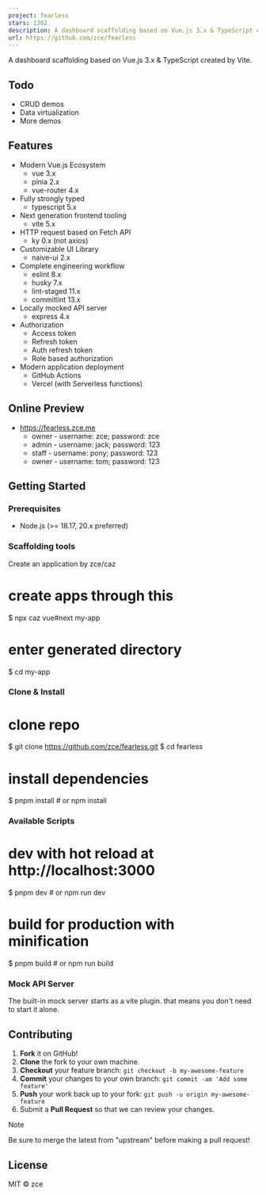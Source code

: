 ```yaml
---
project: fearless
stars: 1302
description: A dashboard scaffolding based on Vue.js 3.x & TypeScript created by Vite.
url: https://github.com/zce/fearless
---
```


A dashboard scaffolding based on Vue.js 3.x & TypeScript created by Vite.

Todo
----

-   CRUD demos
-   Data virtualization
-   More demos

Features
--------

-   Modern Vue.js Ecosystem
    -   vue 3.x
    -   pinia 2.x
    -   vue-router 4.x
-   Fully strongly typed
    -   typescript 5.x
-   Next generation frontend tooling
    -   vite 5.x
-   HTTP request based on Fetch API
    -   ky 0.x (not axios)
-   Customizable UI Library
    -   naive-ui 2.x
-   Complete engineering workflow
    -   eslint 8.x
    -   husky 7.x
    -   lint-staged 11.x
    -   commitlint 13.x
-   Locally mocked API server
    -   express 4.x
-   Authorization
    -   Access token
    -   Refresh token
    -   Auth refresh token
    -   Role based authorization
-   Modern application deployment
    -   GitHub Actions
    -   Vercel (with Serverless functions)

Online Preview
--------------

-   https://fearless.zce.me
    -   owner - username: zce; password: zce
    -   admin - username: jack; password: 123
    -   staff - username: pony; password: 123
    -   owner - username: tom; password: 123

Getting Started
---------------

### Prerequisites

-   Node.js (>= 18.17, 20.x preferred)

### Scaffolding tools

Create an application by zce/caz

# create apps through this
$ npx caz vue#next my-app
# enter generated directory
$ cd my-app

### Clone & Install

# clone repo
$ git clone https://github.com/zce/fearless.git
$ cd fearless

# install dependencies
$ pnpm install # or npm install

### Available Scripts

# dev with hot reload at http://localhost:3000
$ pnpm dev # or npm run dev

# build for production with minification
$ pnpm build # or npm run build

### Mock API Server

The built-in mock server starts as a vite plugin. that means you don't need to start it alone.

Contributing
------------

1.  **Fork** it on GitHub!
2.  **Clone** the fork to your own machine.
3.  **Checkout** your feature branch: `git checkout -b my-awesome-feature`
4.  **Commit** your changes to your own branch: `git commit -am 'Add some feature'`
5.  **Push** your work back up to your fork: `git push -u origin my-awesome-feature`
6.  Submit a **Pull Request** so that we can review your changes.

Note

Be sure to merge the latest from "upstream" before making a pull request!

License
-------

MIT © zce
